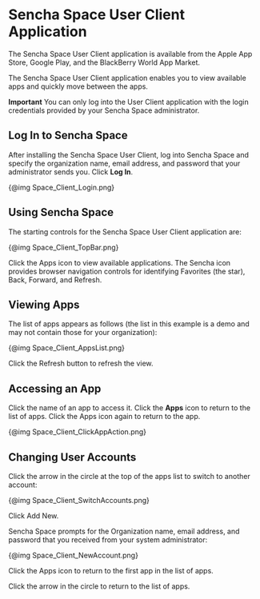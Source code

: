 # Sencha Space User Client Application

The Sencha Space User Client application is available from the Apple App Store, Google Play,
and the BlackBerry World App Market. 

The Sencha Space User Client application enables you to view available apps 
and quickly move between the apps. 

**Important** You can only log into the User Client application with the login 
credentials provided by your Sencha Space administrator.

## Log In to Sencha Space

After installing the Sencha Space User Client, log into Sencha Space and 
specify the organization name, email address, and password that your administrator
sends you. Click **Log In**.

{@img Space_Client_Login.png}

## Using Sencha Space

The starting controls for the Sencha Space User Client application are:

{@img Space_Client_TopBar.png}

Click the Apps icon to view available applications. The Sencha icon provides
browser navigation controls for identifying Favorites (the star), Back, Forward, and Refresh.

## Viewing Apps

The list of apps appears as follows (the list in this example is a demo and 
may not contain those for your organization):

{@img Space_Client_AppsList.png}

Click the Refresh button to refresh the view.

## Accessing an App

Click the name of an app to access it. Click the **Apps** icon to return to the list of apps. 
Click the Apps icon again to return to the app.

{@img Space_Client_ClickAppAction.png}

## Changing User Accounts

Click the arrow in the circle at the top of the apps list to switch to another account:

{@img Space_Client_SwitchAccounts.png}

Click Add New.

Sencha Space prompts for the Organization name, email address, and password
that you received from your system administrator:

{@img Space_Client_NewAccount.png}

Click the Apps icon to return to the first app in the list of apps.

Click the arrow in the circle to return to the list of apps.

